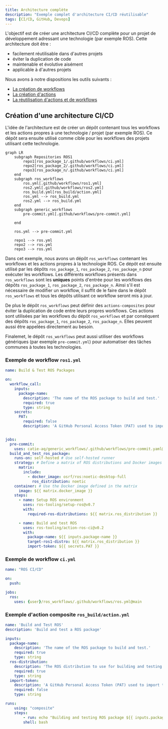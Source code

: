 ```yaml
---
title: Architecture complète
description: "Exemple complet d'architecture CI/CD réutilisable"
tags: [CI/CD, GitHub, Devops]
---
```


L'objectif est de créer une architecture CI/CD complète pour un projet de développement adressant une technologie (par exemple ROS). Cette architecture doit être :

- facilement réutilisable dans d'autres projets
- éviter la duplication de code
- maintenable et évolutive aisément
- applicable à d'autres projets

<!--truncate-->

Nous avons à notre dispositions les outils suivants :

- [La création de workflows](/blog/04-ci-cd/2024-02-04-workflow.md)
- [La création d'actions](/blog/04-ci-cd/2024-02-04-action.md)
- [La réutilisation d'actions et de workflows](/blog/04-ci-cd/2024-02-04-workflow.md)

## Création d'une architecture CI/CD

L'idée de l'architecture est de créer un dépôt contenant tous les workflows et les actions propres à une technologie / projet (par exemple ROS). Ce dépôt sera ensuite utilisé comme cible pour les workflows des projets utilisant cette technologie.

```mermaid
graph LR
    subgraph Repositories ROS1
        repo1[ros_package_1/.github/workflows/ci.yml]
        repo2[ros_package_2/.github/workflows/ci.yml]
        repo3[ros_package_n/.github/workflows/ci.yml]
    end
    subgraph ros_workflows
        ros.yml[.github/workflows/ros1.yml]
        ros2.yml[.github/workflows/ros2.yml]
        ros_build.yml[ros_build/action.yml]
        ros.yml --> ros_build.yml
        ros2.yml --> ros_build.yml
    end
    subgraph generic_workflows
        pre-commit.yml[.github/workflows/pre-commit.yml]

    end

    ros.yml --> pre-commit.yml

    repo1 --> ros.yml
    repo2 --> ros.yml
    repo3 --> ros.yml
```

Dans cet exemple, nous avons un dépôt `ros_workflows` contenant les workflows et les actions propres à la technologie ROS. Ce dépôt est ensuite utilisé par les dépôts `ros_package_1`, `ros_package_2`, `ros_package_n` pour exécuter les workflows. Les différents workflows présents dans `ros_workflows` sont les **uniques** points d'entrée pour les workflows des dépôts `ros_package_1`, `ros_package_2`, `ros_package_n`. Ainsi s'il est nécessaire de modifier un workflow, il suffit de le faire dans le dépôt `ros_workflows` et tous les dépôts utilisant ce workflow seront mis à jour.

De plus le dépôt `ros_workflows` peut définir des `actions-composites` pour éviter la duplication de code entre leurs propres workflows. Ces actions sont utilisées par les workflows du dépôt `ros_workflows` et par conséquent des dépôts `ros_package_1`, `ros_package_2`, `ros_package_n`. Elles peuvent aussi être appelées directement au besoin.

Finalemet, le dépôt `ros_workflows` peut aussi utiliser des workflows génériques (par exemple `pre-commit.yml`) pour automatiser des tâches communes à toutes les technologies.

### Exemple de workflow `ros1.yml`

```yaml
name: Build & Test ROS Packages

on:
  workflow_call:
    inputs:
      package-name:
        description: 'The name of the ROS package to build and test.'
        required: true
        type: string
    secrets:
      PAT:
        required: false
        description: 'A GitHub Personal Access Token (PAT) used to import the private repository into the container.'


jobs:
  pre-commit:
    uses: catie-aq/generic_workflows/.github/workflows/pre-commit.yaml@main
  build_and_test_ros_package:
    runs-on: self-hosted # Use self-hosted runner
    strategy: # Define a matrix of ROS distributions and Docker images
      matrix:
        include:
          - docker_image: osrf/ros:noetic-desktop-full
            ros_distribution: noetic
    container: # Use the Docker image defined in the matrix
      image: ${{ matrix.docker_image }}
    steps:
      - name: Setup ROS environment
        uses: ros-tooling/setup-ros@v0.7
        with:
          required-ros-distributions: ${{ matrix.ros_distribution }}

      - name: Build and test ROS
        uses: ros-tooling/action-ros-ci@v0.2
        with:
          package-name: ${{ inputs.package-name }}
          target-ros1-distro: ${{ matrix.ros_distribution }}
          import-token: ${{ secrets.PAT }}
```

### Exemple de workflow `ci.yml`

```yaml
name: "ROS CI/CD"

on:
  push:

jobs:
  ros:
    uses: {user}/ros_workflows/.github/workflows/ros.yml@main
```

### Exemple d'action composite `ros_build/action.yml`

```yaml
name: 'Build and Test ROS'
description: 'Build and test a ROS package'

inputs:
  package-name:
    description: 'The name of the ROS package to build and test.'
    required: true
    type: string
  ros-distribution:
    description: 'The ROS distribution to use for building and testing.'
    required: true
    type: string
  import-token:
    description: 'A GitHub Personal Access Token (PAT) used to import the private repository into the container.'
    required: false
    type: string

runs:
    using: "composite"
    steps:
        - run: echo "Building and testing ROS package ${{ inputs.package-name }} for ROS ${{ inputs.ros-distribution }}."
        shell: bash
```
